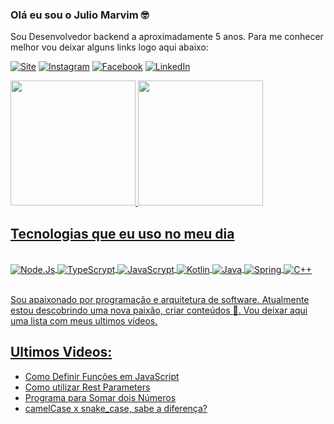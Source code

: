 ### Olá eu sou o Julio Marvim 🤓

Sou Desenvolvedor backend a aproximadamente 5 anos. Para me conhecer melhor vou deixar alguns links logo aqui abaixo:

[![Site](https://img.shields.io/badge/juliomarvim.com.br-21759B?style=for-the-badge&logo=wordpress&logoColor=white)](https://juliomarvim.com.br)
[![Instagram](https://img.shields.io/badge/marvim.code-E4405F?style=for-the-badge&logo=instagram&logoColor=white)](https://www.instagram.com/marvim.code/)
[![Facebook](https://img.shields.io/badge/marvim.code-1877F2?style=for-the-badge&logo=facebook&logoColor=white)](https://www.facebook.com/profile.php?id=100091752773027)
[![LinkedIn](https://img.shields.io/badge/marvinsjulio-0077B5?style=for-the-badge&logo=linkedin&logoColor=white)](www.linkedin.com/in/marvinsjulio)

<div>
  <a href="https://github.com/julioMarvim">
  <img height="200" src="https://github-readme-stats-sigma-five.vercel.app/api?username=julioMarvim&show_icons=true&theme=dracula">
  <img height="200" src="https://github-readme-stats.vercel.app/api/top-langs/?username=julioMarvim&hide=html,css&layout=donut&theme=dracula">
</div>

## Tecnologias que eu uso no meu dia

<div style="display: inline_block"><br/>
  <img align="center" alt="Node.Js" src="https://img.shields.io/badge/Node.js-43853D?style=for-the-badge&logo=node.js&logoColor=white">
  <img align="center" alt="TypeScrypt" src="https://img.shields.io/badge/TypeScript-007ACC?style=for-the-badge&logo=typescript&logoColor=white">
  <img align="center" alt="JavaScrypt" src="https://img.shields.io/badge/JavaScript-F7DF1E?style=for-the-badge&logo=javascript&logoColor=black">
  <img align="center" alt="Kotlin" src="https://img.shields.io/badge/Kotlin-0095D5?&style=for-the-badge&logo=kotlin&logoColor=white">
  <img align="center" alt="Java" src="https://img.shields.io/badge/Java-ED8B00?style=for-the-badge&logo=openjdk&logoColor=white">
  <img align="center" alt="Spring" src="https://img.shields.io/badge/Spring-6DB33F?style=for-the-badge&logo=spring&logoColor=white">
  <img align="center" alt="C++" src="https://img.shields.io/badge/C%2B%2B-00599C?style=for-the-badge&logo=c%2B%2B&logoColor=white">
</div><br/>

Sou apaixonado por programação e arquitetura de software. Atualmente estou descobrindo uma nova paixão, criar conteúdos 🥰. Vou deixar aqui uma lista com meus ultimos vídeos.

## Ultimos Videos: 

- [Como Definir Funções em JavaScript](https://www.instagram.com/reel/CsR6qhZOLc-/?utm_source=ig_web_copy_link&igshid=MzRlODBiNWFlZA==)<br/>
- [Como utilizar Rest Parameters](https://www.instagram.com/reel/Cr01UE6sqlR/?utm_source=ig_web_copy_link&igshid=MzRlODBiNWFlZA==)<br/>
- [Programa para Somar dois Números](https://www.instagram.com/reel/CryXMHoLGtH/?utm_source=ig_web_copy_link&igshid=MzRlODBiNWFlZA==)<br/>
- [camelCase x snake_case, sabe a diferença?](https://www.instagram.com/reel/CrmPe2uOnv1/?utm_source=ig_web_copy_link&igshid=MzRlODBiNWFlZA==)<br/>
